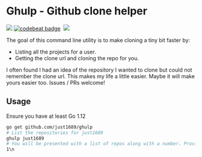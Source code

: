 # Ghulp - Github clone helper

<img src="https://goreportcard.com/badge/github.com/just1689/ghulp">&nbsp;<a href="https://codebeat.co/projects/github-com-just1689-ghulp-master"><img alt="codebeat badge" src="https://codebeat.co/badges/fdacaa8f-93ec-4138-a810-b5521dd51a2c" /></a>
&nbsp;<a href="https://codeclimate.com/github/just1689/ghulp/maintainability"><img src="https://api.codeclimate.com/v1/badges/4ccbe11fba6a8037fa76/maintainability" /></a>&nbsp;
<br />


The goal of this command line utility is to make cloning a tiny bit faster by:
- Listing all the projects for a user.
- Getting the clone url and cloning the repo for you.

I often found I had an idea of the repository I wanted to clone but could not remember the clone url. This makes my life a little easier. Maybe it will make yours easier too. Issues / PRs welcome!

## Usage
Ensure you have at least Go 1.12
```bash
go get github.com/just1689/ghulp
# List the repositories for just1689
ghulp just1689
# You will be presented with a list of repos along with a number. Provide the number and hit enter.
1\n

```